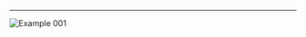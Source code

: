 <!-- ---
layout: project_page
permalink: /
title: "나는야 말하는 감자"
presentation: "글로벌미디어 2025 졸업전시회"
team: "움트 Oummt"
authors:
  - Heesun Park *
  - Dayeon Lee *
  - Yunji Lee
affiliations:
  - Soongsil University
paper: ""
video: ""
code: "https://le2yunji.github.io/oummt.github.io/"
data: "https://github.com/your-repo/dataset"
--- -->

<body>
  <hr>
  <img src = "images/image1.png" alt = "Example 001" style="display: block; margin: auto;">
</body>
<!-- 
<div class="columns is-centered has-text-centered">
  <div class="column" style="width: 960px">
    <h2>Abstract</h2>
    <div class="content has-text-justified">
      나는야 말하는 감자!  스스로를 ‘감자’라 부르며 웃픈 대학생활을 버텨봤나요? <br /> 대학생 감자 ‘대감이’의 좌충우돌 하루를 담은 인터랙티브 콘텐츠를 준비했어요! <br /> 소소한 일상 속에서 공감과 담담한 위로를 느끼며, 대감이와 함께 귀여운 휴식을 즐겨보세요!
    </div>
    <div class="scene">
      <img class="image-box" src="images/1subway.png" alt="지하철 장면" style="display: block; margin: auto;">
      <img class="text" src="images/1subway_text.png" alt="지하철 설명" style="display: block; margin: auto;">
    </div>
    <div class="scene">
      <img class="text" src="images/2cafe_text.png" alt="카페 설명" style="display: block; margin: auto;">
      <img class="image-box" src="images/2cafe.png" alt="카페 장면" style="display: block; margin: auto;">
    </div>
    <div class="scene">
      <img class="image-box" src="images/3class.png" alt="수업 장면" style="display: block; margin: auto;">
      <img class="image-box text" src="images/3class_text.png" alt="수업 설명" style="display: block; margin: auto;">
    </div>
    <div class="scene">
      <img class="text" src="images/4bakery_text.png" alt="베이커리 설명" style="display: block; margin: auto;">
      <img class="image-box" src="images/4bakery.png" alt="베이커리 장면" style="display: block; margin: auto;">
    </div>
    <div class="scene">
      <img class="image-box" src="images/5gpt.png" alt="GPT 장면" style="display: block; margin: auto;">
      <img class="text" src="images/5gpt_text.png" alt="GPT 설명" style="display: block; margin: auto;">
    </div>
    <div class="scene">
      <img class="text" src="images/6house_text.png" alt="집 설명" style="display: block; margin: auto;">
      <img class="image-box" src="images/6house.png" alt="집 장면" style="display: block; margin: auto;">
    </div>
  </div>
</div> -->


<!-- Dataset Download Buttons -->
<!-- 
## SIDL Dataset 
We provide 80% of the scenes for training and learning. The remaining scenes are used for online evaluation.
### Patchify images (512x512)
For efficient training and learning, we provide patchified images. 
<div class="buttons" style="text-align: center; margin-top: 1em;">
  <a class="button is-primary" href="https://drive.google.com/file/d/1es3rPo5Y9O96EjDVXanUY8NpaRprWH-h/view?usp=sharing" target="_blank">Train</a>
  <a class="button is-primary" href="https://drive.google.com/file/d/1u5-MDauO3XolXsU6eOARwlXo7SnpLwqA/view?usp=sharing" target="_blank">Validation</a>
  <a class="button is-primary" href="https://drive.google.com/file/d/1-SFyyjH0G3C68OfDjZ_O7M4mOqkcJdEf/view?usp=sharing" target="_blank">Test</a>
</div>

### Full-resolution images (4032x3024)
<div class="buttons" style="text-align: center; margin-top: 1em;">
  <a class="button is-primary" href="https://drive.google.com/file/d/1s_gUw1DCqokihl3YtO3lu9_GnLZaSElI/view?usp=sharing" target="_blank">Train</a>
  <a class="button is-primary" href="https://drive.google.com/file/d/1OHxG8Jh0goKIhkJTe9NXZ6uIuD5qVaNH/view?usp=sharing" target="_blank">Validation</a>
</div>

### RAW files
We also provide RAW image files (DNG) along with metadata.
<div class="buttons" style="text-align: center; margin-top: 1em;">
  <a class="button is-primary" href="https://drive.google.com/file/d/1k78IIsUl2eYPnPvWkBampU0qlMrW4F-u/view?usp=sharing" target="_blank">DNG images</a>
  <a class="button is-primary" href="https://drive.google.com/file/d/1lAab5F3jjCByY4OEvGSAfykyAqp2wfTi/view?usp=sharing" target="_blank">Metadata</a>
</div>

### Online Evaluation  
<div class="buttons" style="text-align: center; margin-top: 1em;">
  <a class="button is-primary" href="http://203.253.25.170:8080" target="_blank">Click here to launch evaluation</a>
</div>  
Click the button above to evaluate your model on the SIDL benchmark. -->

<!-- 
### ISP pipeline
Coming soon -->


